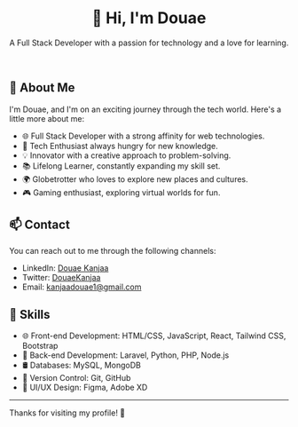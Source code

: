 
<!--
**Douaekanjaa/Douaekanjaa** is a ✨ _special_ ✨ repository because its `README.md` (this file) appears on your GitHub profile.

Here are some ideas to get you started:

- 🔭 I’m currently working on ...
- 🌱 I’m currently learning ...
- 👯 I’m looking to collaborate on ...
- 🤔 I’m looking for help with ...
- 💬 Ask me about ...
- 📫 How to reach me: ...
- 😄 Pronouns: ...
- ⚡ Fun fact: ...
-->
<div align="center">
  <h1>👋 Hi, I'm Douae </h1>
  <p>A Full Stack Developer with a passion for technology and a love for learning.</p>
</div>

<br>

## 🚀 **About Me**

I'm Douae, and I'm on an exciting journey through the tech world. Here's a little more about me:

- 🌐 Full Stack Developer with a strong affinity for web technologies.
- 🌱 Tech Enthusiast always hungry for new knowledge.
- 💡 Innovator with a creative approach to problem-solving.
- 📚 Lifelong Learner, constantly expanding my skill set.
- 🌍 Globetrotter who loves to explore new places and cultures.
- 🎮 Gaming enthusiast, exploring virtual worlds for fun.


## 📫 **Contact**

You can reach out to me through the following channels:

- LinkedIn: [Douae Kanjaa]( https://linkedin.com/in/douae-kanjaa-2728b5270)
- Twitter: [DouaeKanjaa](https://twitter.com/DouaeKanjaa)
- Email: [kanjaadouae1@gmail.com](kanjaadouae1@gmail.com)

## 💼 Skills

- 🌐 Front-end Development: HTML/CSS, JavaScript, React, Tailwind CSS, Bootstrap
- 🚀 Back-end Development: Laravel, Python, PHP, Node.js
- 🛢️ Databases: MySQL, MongoDB
- 📁 Version Control: Git, GitHub
- 🎨 UI/UX Design: Figma, Adobe XD

---


Thanks for visiting my profile! 🚀
